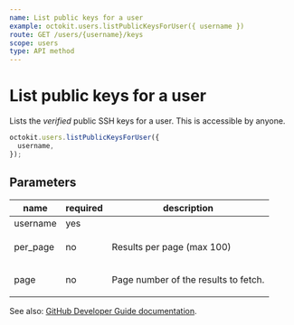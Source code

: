 ```yaml
---
name: List public keys for a user
example: octokit.users.listPublicKeysForUser({ username })
route: GET /users/{username}/keys
scope: users
type: API method
---
```


# List public keys for a user

Lists the _verified_ public SSH keys for a user. This is accessible by anyone.

```js
octokit.users.listPublicKeysForUser({
  username,
});
```

## Parameters

<table>
  <thead>
    <tr>
      <th>name</th>
      <th>required</th>
      <th>description</th>
    </tr>
  </thead>
  <tbody>
    <tr><td>username</td><td>yes</td><td>

</td></tr>
<tr><td>per_page</td><td>no</td><td>

Results per page (max 100)

</td></tr>
<tr><td>page</td><td>no</td><td>

Page number of the results to fetch.

</td></tr>
  </tbody>
</table>

See also: [GitHub Developer Guide documentation](https://docs.github.com/rest/reference/users#list-public-keys-for-a-user).
